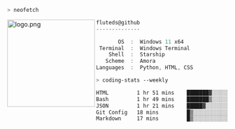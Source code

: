 ```zsh
> neofetch
```

<!--img align="left" src="https://github.com/fluteds.png" alt="logo.png" width="200"/>-->
<img align="left" src="https://external-content.duckduckgo.com/iu/?u=https%3A%2F%2F78.media.tumblr.com%2F975fca5f82161b190efdcaa05ffbd4ec%2Ftumblr_p6q6m9TJF01x3p3jmo1_500.png&f=1&nofb=1" alt="logo.png" width="200"/>

```csharp
fluteds@github
--------------

       OS  :  Windows 11 x64
 Terminal  :  Windows Terminal
    Shell  :  Starship
   Scheme  :  Amora
Languages  :  Python, HTML, CSS
```

```zsh
> coding-stats --weekly
```

<!--START_SECTION:waka-->

```txt
HTML         1 hr 51 mins    ███████▓░░░░░░░░░░░░░░░░░   30.20 %
Bash         1 hr 49 mins    ███████▒░░░░░░░░░░░░░░░░░   29.71 %
JSON         1 hr 21 mins    █████▓░░░░░░░░░░░░░░░░░░░   22.21 %
Git Config   18 mins         █▒░░░░░░░░░░░░░░░░░░░░░░░   05.09 %
Markdown     17 mins         █▒░░░░░░░░░░░░░░░░░░░░░░░   04.84 %
```

<!--END_SECTION:waka-->
